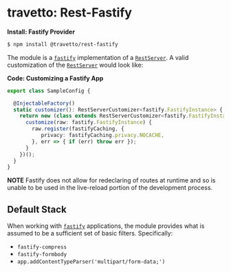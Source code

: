 travetto: Rest-Fastify
===

**Install: Fastify Provider**
```bash
$ npm install @travetto/rest-fastify
```

The module is a [`fastify`](https://www.fastify.io/) implementation of a [`RestServer`](https://github.com/travetto/travetto/tree/master/module/rest). A valid customization of the [`RestServer`](./src/server.ts) would look like:

**Code: Customizing a Fastify App**
```typescript
export class SampleConfig {

  @InjectableFactory()
  static customizer(): RestServerCustomizer<fastify.FastifyInstance> {
    return new (class extends RestServerCustomizer<fastify.FastifyInstance> {
      customize(raw: fastify.FastifyInstance) {
        raw.register(fastifyCaching, {
           privacy: fastifyCaching.privacy.NOCACHE,
        }, err => { if (err) throw err });
      }
    })();
  }
}
```

**NOTE** Fastify does not allow for redeclaring of routes at runtime and so is unable to be used in the live-reload portion of the development process. 

## Default Stack
When working with [`fastify`](https://www.fastify.io/) applications, the module provides what is assumed to be a sufficient set of basic filters. Specifically:
* `fastify-compress`
* `fastify-formbody`
* `app.addContentTypeParser('multipart/form-data;')`